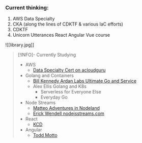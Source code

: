 ### Current thinking:
1) AWS Data Specialty
2) CKA (along the lines of CDKTF & various IaC efforts)
3) CDKTF
4) Unicorn Utterances React Angular Vue course

![[library.jpg]]

> [!INFO]- Currently Studying 
> - AWS
> 	- [Data Specialty Cert on acloudguru](https://learn.acloud.guru/course/312375cd-c136-4f1c-81dc-dbdcfff2d06b/learn/771a3c76-9f3d-4707-8569-6f079aadf379/2cbdeea7-5596-4360-93d3-2088b52b5c15/watch)
> - Golang and Containers
> 	- [Bill Kennedy Ardan Labs Ultimate Go and Service](https://courses.ardanlabs.com)
> 	- Alex Ellis Golang and K8s
> 		- Serverless for  Everyone Else
> 		- Everyday Go
> - Node Streams 
> 	- [Matteo Adventures in Nodeland](https://nodeland.dev/) 
> 	- [Erick Wendell nodejsstreams.com](https://www.nodejsstreams.com/)
> - React
> 	- [KCD](https://kentcdodds.com/)
> - Angular
> 	- [Todd Motto](https://ultimatecourses.com/)



